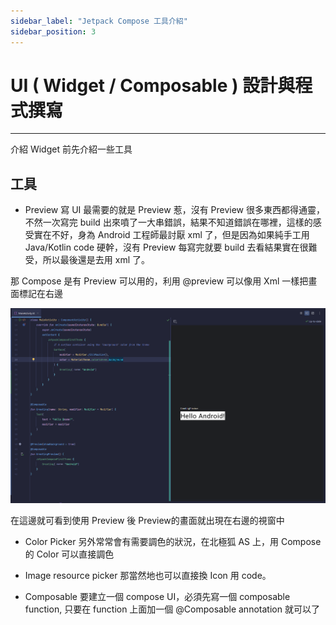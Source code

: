 ```yaml
---
sidebar_label: "Jetpack Compose 工具介紹"
sidebar_position: 3
---
```


# UI ( Widget / Composable ) 設計與程式撰寫

---

介紹 Widget 前先介紹一些工具

## 工具

* Preview
	寫 UI 最需要的就是 Preview 惹，沒有 Preview 很多東西都得通靈，不然一次寫完 build 出來噴了一大串錯誤，結果不知道錯誤在哪裡，這樣的感受實在不好，身為 Android 工程師最討厭 xml 了，但是因為如果純手工用 Java/Kotlin code 硬幹，沒有 Preview 每寫完就要 build 去看結果實在很難受，所以最後還是去用 xml 了。

那 Compose 是有 Preview 可以用的，利用 @preview 可以像用 Xml 一樣把畫面標記在右邊

![Alt text](/img/JC_preview.png)  

在這邊就可看到使用 Preview 後 Preview的畫面就出現在右邊的視窗中

* Color Picker
	另外常常會有需要調色的狀況，在北極狐 AS 上，用 Compose 的 Color 可以直接調色

* Image resource picker
	那當然地也可以直接換 Icon 用 code。

* Composable
	要建立一個 compose UI，必須先寫一個 composable function, 只要在 function 上面加一個 @Composable annotation 就可以了
